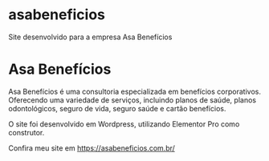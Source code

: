 # asabeneficios
Site desenvolvido para a empresa Asa Benefícios
# Asa Benefícios

Asa Benefícios é uma consultoria especializada em benefícios corporativos. Oferecendo uma variedade de serviços, incluindo planos de saúde, planos odontológicos, seguro de vida, seguro saúde e cartão benefícios. 

O site foi desenvolvido em Wordpress, utilizando Elementor Pro como construtor.

Confira meu site em <a target="_blank">https://asabeneficios.com.br/</a>
